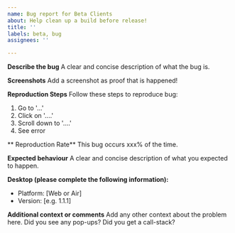 ```yaml
---
name: Bug report for Beta Clients
about: Help clean up a build before release!
title: ''
labels: beta, bug
assignees: ''

---
```


**Describe the bug**
A clear and concise description of what the bug is.

**Screenshots**
Add a screenshot as proof that is happened!

**Reproduction Steps**
Follow these steps to reproduce bug:
1. Go to '...'
2. Click on '....'
3. Scroll down to '....'
4. See error

** Reproduction Rate**
This bug occurs xxx% of the time.

**Expected behaviour**
A clear and concise description of what you expected to happen.

**Desktop (please complete the following information):**
 - Platform: [Web or Air]
 - Version: [e.g. 1.1.1]

**Additional context or comments**
Add any other context about the problem here. Did you see any pop-ups? Did you get a call-stack?
